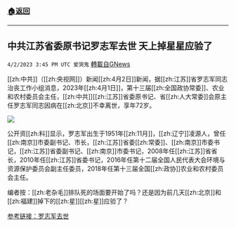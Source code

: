 ###  [:house:返回](README.md)
---


## 中共江苏省委原书记罗志军去世 天上掉星星应验了
`4/2/2023 3:45 PM UTC 爱哭鬼` [轉載自GNews](https://gnews.org/articles/1067490)

[[zh:中共]]（[[zh:央视网]]）新闻[[zh:4月2日]]新闻，据[[zh:江苏]]省罗志军同志治丧工作小组消息，2023年[[zh:4月1日]]，第十三届[[zh:全国政协常委]]、农业和农村委员会主任，[[zh:中共]][[zh:江苏]]省委原书记、省[[zh:人大常委]]会原主任罗志军同志因病在[[zh:北京]]不幸离世，享年72岁。

![](https://i.imgur.com/MCevdZM.jpg)



公开资[[zh:料]]显示，罗志军出生于1951年[[zh:11月]]，[[zh:辽宁]]凌源人，曾任[[zh:南京]]市委副书记、市长，[[zh:江苏]]省委[[zh:常委]]、[[zh:南京]]市委书记，[[zh:江苏]]省委副书记、[[zh:南京]]市委书记，2008年任[[zh:江苏]]省省长，2010年任[[zh:江苏]]省委书记，2016年任第十二届全国人民代表大会环境与资源保护委员会副主任委员，2018年任第十三届全国[[zh:政协]]农业和农村委员会主任。

编者按：[[zh:老杂毛]]排队死的场面要开始了吗？还是因为前几天[[zh:北京]]和[[zh:福建]]掉下的[[zh:星]][[zh:星]]应验了？


[参考链接：罗志军去世](https://m.huanqiu.com/article/4CKcqvMv6ax)



